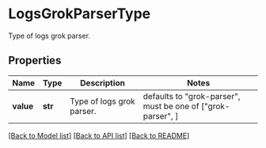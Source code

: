 # LogsGrokParserType

Type of logs grok parser.

## Properties
Name | Type | Description | Notes
------------ | ------------- | ------------- | -------------
**value** | **str** | Type of logs grok parser. | defaults to "grok-parser",  must be one of ["grok-parser", ]

[[Back to Model list]](README.md#documentation-for-models) [[Back to API list]](README.md#documentation-for-api-endpoints) [[Back to README]](README.md)



